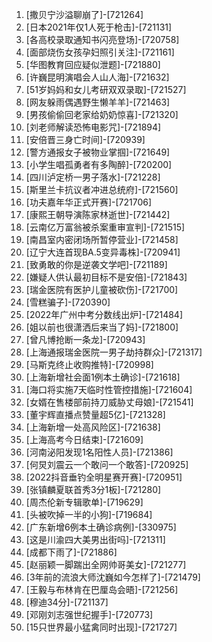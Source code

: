 
1. [撒贝宁沙溢聊崩了]-[721264]
1. [日本2021年仅1人死于枪击]-[721131]
1. [各高校录取通知书闪亮登场]-[720758]
1. [面部烧伤女孩孕妇照引关注]-[721161]
1. [华图教育回应疑似泄题]-[721880]
1. [许巍昆明演唱会人山人海]-[721632]
1. [51岁妈妈和女儿考研双双录取]-[721527]
1. [网友躲雨偶遇野生懒羊羊]-[721463]
1. [男孩偷偷回老家给奶奶惊喜]-[721320]
1. [刘老师解读恐怖电影咒]-[721894]
1. [安倍晋三身亡时间]-[720939]
1. [警方通报女子被物业掌掴]-[721649]
1. [小学生唱孤勇者有多陶醉]-[720200]
1. [四川泸定桥一男子落水]-[721228]
1. [斯里兰卡抗议者冲进总统府]-[721560]
1. [功夫嘉年华正式开赛]-[721706]
1. [康熙王朝导演陈家林逝世]-[721442]
1. [云南亿万富翁被杀案重审宣判]-[721515]
1. [南昌室内密闭场所暂停营业]-[721458]
1. [辽宁大连首现BA.5变异毒株]-[720941]
1. [致勇敢的你是逆袭文学吧]-[721189]
1. [嫌疑人供认最初目标不是安倍]-[721843]
1. [瑞金医院有医护儿童被砍伤]-[721700]
1. [雪糕骗子]-[720390]
1. [2022年广州中考分数线出炉]-[721484]
1. [姐以前也很潇洒后来当了妈]-[721800]
1. [曾凡博抢断一条龙]-[720943]
1. [上海通报瑞金医院一男子劫持群众]-[721317]
1. [马斯克终止收购推特]-[720998]
1. [上海新增社会面1例本土确诊]-[721618]
1. [海口将实施7天临时性管控措施]-[721604]
1. [女婿在售楼部前持刀威胁丈母娘]-[721541]
1. [董宇辉直播点赞量超5亿]-[721328]
1. [上海新增一处高风险区]-[721638]
1. [上海高考今日结束]-[721609]
1. [河南泌阳发现1名阳性人员]-[721386]
1. [何炅刘震云一个敢问一个敢答]-[720925]
1. [2022抖音垂钓全明星赛开赛]-[720951]
1. [张镇麟夏联首秀3分1板]-[721280]
1. [周杰伦新专辑歌单]-[719629]
1. [头被吹掉一半的小狗]-[719684]
1. [广东新增6例本土确诊病例]-[330975]
1. [这是川渝四大美男出街吗]-[721311]
1. [成都下雨了]-[721886]
1. [赵丽颖一脚踹出全网帅哥美女]-[721277]
1. [3年前的流浪大师沈巍如今怎样了]-[721479]
1. [王毅与布林肯在巴厘岛会晤]-[721256]
1. [穆迪34分]-[721137]
1. [邓刚刘志强世纪握手]-[720773]
1. [15只世界最小猛禽同时出现]-[721727]